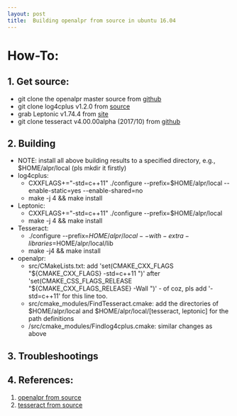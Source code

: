 ```yaml
---
layout: post
title:  Building openalpr from source in ubuntu 16.04
---
```


# How-To:

## 1. Get source:
* git clone the openalpr master source from [github](https://github.com/openalpr/openalpr)
* git clone log4cplus v1.2.0 from [source](https://sourceforge.net/projects/log4cplus/files/log4cplus-stable/1.2.0/)
* grab Leptonic v1.74.4 from [site](http://www.leptonica.org/source/leptonica-1.74.4.tar.gz)
* git clone tesseract v4.00.00alpha (2017/10) from [github](https://github.com/tesseract-ocr/tesseract/)

## 2. Building 
* NOTE: install all above building results to a specified directory, e.g., $HOME/alpr/local (pls mkdir it firstly)
* log4cplus:
  - CXXFLAGS+="-std=c++11" ./configure --prefix=$HOME/alpr/local --enable-static=yes --enable-shared=no
  - make -j 4 && make install
* Leptonic:
  - CXXFLAGS+="-std=c++11" ./configure --prefix=$HOME/alpr/local
  - make -j 4 && make install
* Tesseract:
  - ./configure --prefix=$HOME/alpr/local --with-extra-libraries=$HOME/alpr/local/lib
  - make -j4 && make install
* openalpr:
  - src/CMakeLists.txt: add 'set(CMAKE_CXX_FLAGS "${CMAKE_CXX_FLAGS} -std=c++11 ")' after 'set(CMAKE_CSS_FLAGS_RELEASE "${CMAKE_CXX_FLAGS_RELEASE} -Wall ")' - of coz, pls add '-std=c++11' for this line too.
  - src/cmake_modules/FindTesseract.cmake: add the directories of $HOME/alpr/local and $HOME/alpr/local/[tesseract, leptonic] for the path definitions
  - /src/cmake_modules/Findlog4cplus.cmake: similar changes as above
  
## 3. Troubleshootings

## 4. References: 
1. [openalpr from source](https://github.com/openalpr/openalpr/wiki/Compilation-instructions-(Ubuntu-Linux))
2. [tesseract from source](https://github.com/tesseract-ocr/tesseract/wiki/Compiling#Linux)
